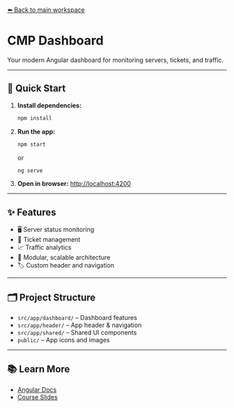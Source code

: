 [⬅️ Back to main workspace](../../README.md)

# CMP Dashboard

Your modern Angular dashboard for monitoring servers, tickets, and traffic.

---

## 🚀 Quick Start

1. **Install dependencies:**
   ```sh
   npm install
   ```
2. **Run the app:**
   ```sh
   npm start
   ```
   or
   ```sh
   ng serve
   ```
3. **Open in browser:**
   [http://localhost:4200](http://localhost:4200)

---

## ✨ Features

- 🖥️ Server status monitoring
- 🎫 Ticket management
- 📈 Traffic analytics
- 🧩 Modular, scalable architecture
- 🏷️ Custom header and navigation

---

## 🗂️ Project Structure

- `src/app/dashboard/` – Dashboard features
- `src/app/header/` – App header & navigation
- `src/app/shared/` – Shared UI components
- `public/` – App icons and images

---

## 📚 Learn More

- [Angular Docs](https://angular.io/)
- [Course Slides](../../other-resources/angular-course-slides.pdf)
